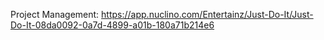 Project Management: https://app.nuclino.com/Entertainz/Just-Do-It/Just-Do-It-08da0092-0a7d-4899-a01b-180a71b214e6
